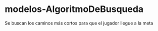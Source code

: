 # modelos-AlgoritmoDeBusqueda
Se buscan los caminos más cortos para que el jugador llegue a la meta
